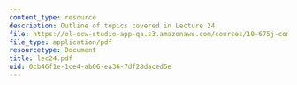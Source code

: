 ```yaml
---
content_type: resource
description: Outline of topics covered in Lecture 24.
file: https://ol-ocw-studio-app-qa.s3.amazonaws.com/courses/10-675j-computational-quantum-mechanics-of-molecular-and-extended-systems-fall-2004/0cb46f1e1ce4ab06ea367df28daced5e_lec24.pdf
file_type: application/pdf
resourcetype: Document
title: lec24.pdf
uid: 0cb46f1e-1ce4-ab06-ea36-7df28daced5e
---
```


